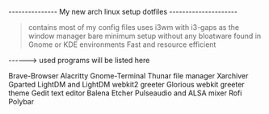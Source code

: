 --------------- My new arch linux setup dotfiles ---------------------


> contains most of my config files 
> uses i3wm with i3-gaps as the window manager
> bare minimum setup without any bloatware found in Gnome or KDE environments
> Fast and resource efficient

------> used programs will be listed here


Brave-Browser
Alacritty
Gnome-Terminal
Thunar file manager
Xarchiver
Gparted
LightDM and LightDM webkit2 greeter
Glorious webkit greeter theme
Gedit text editor
Balena Etcher
Pulseaudio and ALSA mixer
Rofi
Polybar




